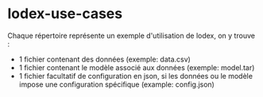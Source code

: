# lodex-use-cases

Chaque répertoire représente un exemple d'utilisation de lodex, on y trouve :

- 1 fichier contenant des données (exemple: data.csv)
- 1 fichier contenant le modèle associé aux données (exemple: model.tar)
- 1 fichier facultatif de configuration en json, si les données ou le modèle
  impose une configuration spécifique (example: config.json)
